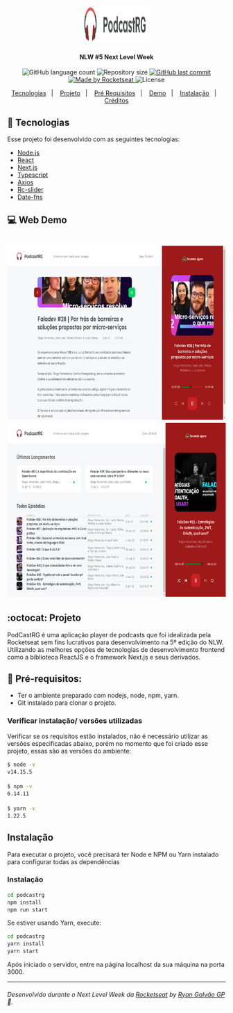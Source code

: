 

<h1 align="center">
<img alt="Happy"  src="public/logo.svg" height="80" width="150px">
</h1>

<h4 align="center">
   NLW #5 Next Level Week
</h4>



<p align="center">
  <img alt="GitHub language count" src="https://img.shields.io/github/languages/count/ryangalvaogp/PodCastRG">

  <img alt="Repository size" src="https://img.shields.io/github/repo-size/ryangalvaogp/PodCastRG">
  
  <a href="https://github.com/ryangalvaogp/PodCastRG/commits/main">
    <img alt="GitHub last commit" src="https://img.shields.io/github/last-commit/ryangalvaogp/PodCastRG">
  </a>

  <a href="https://rocketseat.com.br">
    <img alt="Made by Rocketseat" src="https://img.shields.io/badge/made%20by-Rocketseat-red">
  </a>

  <img alt="License" src="https://img.shields.io/badge/license-MIT-brightgreen">
</p>




<p align="center">
  <a href="#rocket-tecnologias">Tecnologias</a>&nbsp;&nbsp;&nbsp;|&nbsp;&nbsp;&nbsp;
  <a href="#octocat-projeto">Projeto</a>&nbsp;&nbsp;&nbsp;|&nbsp;&nbsp;&nbsp;
  <a href="#anger-pr%C3%A9-requisitos">Pré Requisitos</a>&nbsp;&nbsp;&nbsp;|&nbsp;&nbsp;&nbsp;
   <a href="#-web-demo">Demo</a>&nbsp;&nbsp;&nbsp;|&nbsp;&nbsp;&nbsp;
  <a href="#Instala%C3%A7%C3%A3o">Instalação</a>&nbsp;&nbsp;&nbsp;|&nbsp;&nbsp;&nbsp;
  <a href="######Desenvolvido">Créditos</a>
</p>


## 🚀 Tecnologias

Esse projeto foi desenvolvido com as seguintes tecnologias:
- [Node.js](https://nodejs.org/en/)
- [React](https://reactjs.org)
- [Next.js](https://nextjs.org/)
- [Typescript](https://www.typescriptlang.org/)
- [Axios](https://github.com/axios/axios)
- [Rc-slider](https://www.npmjs.com/package/rc-slider)
- [Date-fns](https://date-fns.org/)



## 💻 Web Demo

<h1 align="center">
<img alt="Episode Page Details" src="/demo/EpisodeDetails.png" height="400px" width="570px">
<img alt="Home Page"  src="/demo/HomePage.png" height="400px" width="570px">
</h1>

 
 

## :octocat: Projeto
PodCastRG é uma aplicação player de podcasts que foi idealizada pela Rocketseat sem fins lucrativos para desenvolvimento na 5º edição do NLW. Utilizando as melhores opções de tecnologias de desenvolvimento frontend como a biblioteca ReactJS e o framework Next.js e seus derivados. 
## :anger: Pré-requisitos:
 - Ter o ambiente preparado com nodejs, node, npm, yarn.
 - Git instalado para clonar o projeto.


### Verificar instalação/ versões utilizadas
Verificar se os requisitos estão instalados, não é necessário utilizar as versões especificadas abaixo, porém no momento que foi criado esse projeto, essas são as versões do ambiente:
```sh
$ node -v  
v14.15.5

$ npm -v   
6.14.11

$ yarn -v   
1.22.5
```

## Instalação<a id="instalação"></a>
Para executar o projeto, você precisará ter Node e NPM ou Yarn instalado para configurar todas as dependências



### Instalação <a id="installation-front"></a>

```bash
cd podcastrg
npm install
npm run start
```

Se estiver usando Yarn, execute:
```bash
cd podcastrg
yarn install
yarn start
```

Após iniciado o servidor, entre na página localhost da sua máquina na porta 3000.


---

###### Desenvolvido durante o Next Level Week da [Rocketseat](https://rocketseat.com.br) by [Ryan Galvão GP](https://www.linkedin.com/in/ryangalvaogp/) :rocket:.
